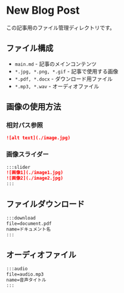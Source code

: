 # New Blog Post

この記事用のファイル管理ディレクトリです。

## ファイル構成

- `main.md` - 記事のメインコンテンツ
- `*.jpg, *.png, *.gif` - 記事で使用する画像
- `*.pdf, *.docx` - ダウンロード用ファイル
- `*.mp3, *.wav` - オーディオファイル

## 画像の使用方法

### 相対パス参照
```markdown
![alt text](./image.jpg)
```

### 画像スライダー
```markdown
:::slider
![画像1](./image1.jpg)
![画像2](./image2.jpg)
:::
```

## ファイルダウンロード

```markdown
:::download
file=document.pdf
name=ドキュメント名
:::
```

## オーディオファイル

```markdown
:::audio
file=audio.mp3
name=音声タイトル
:::
```
